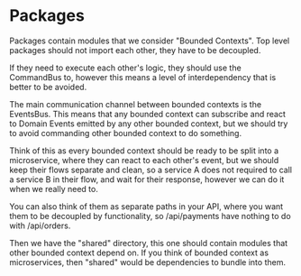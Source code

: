 # Packages

Packages contain modules that we consider "Bounded Contexts". Top level
packages should not import each other, they have to be decoupled.

If they need to execute each other's logic, they should use the CommandBus to,
however this means a level of interdependency that is better to be avoided.

The main communication channel between bounded contexts is the EventsBus. This
means that any bounded context can subscribe and react to Domain Events emitted
by any other bounded context, but we should try to avoid commanding other
bounded context to do something.

Think of this as every bounded context should be ready to be split into a
microservice, where they can react to each other's event, but we should keep
their flows separate and clean, so a service A does not required to call a service B
in their flow, and wait for their response, however we can do it when we 
really need to.

You can also think of them as separate paths in your API, where you want them
to be decoupled by functionality, so /api/payments have nothing to do with 
/api/orders.

Then we have the "shared" directory, this one should contain modules that other
bounded context depend on. If you think of bounded context as microservices, then
"shared" would be dependencies to bundle into them.